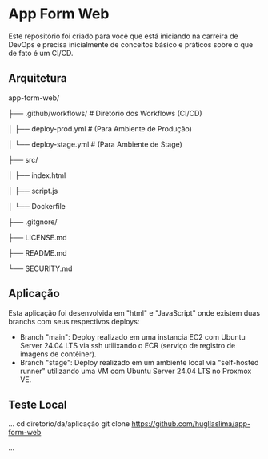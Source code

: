 # App Form Web

Este repositório foi criado para você que está iniciando na carreira de DevOps e precisa inicialmente de conceitos básico e práticos sobre o que de fato é um CI/CD.

## Arquitetura

app-form-web/

├── .github/workflows/ # Diretório dos Workflows (CI/CD) 

│   ├── deploy-prod.yml # (Para Ambiente de Produção)

│   └── deploy-stage.yml # (Para Ambiente de Stage)

├── src/

│   ├── index.html

│   ├── script.js

│   └──  Dockerfile

├── .gitgnore/

├── LICENSE.md

├── README.md

└── SECURITY.md

## Aplicação

Esta aplicação foi desenvolvida em "html" e "JavaScript" onde existem duas branchs com seus respectivos deploys:

- Branch "main": Deploy realizado em uma instancia EC2 com Ubuntu Server 24.04 LTS via ssh utilixando o ECR (serviço de registro de imagens de contêiner).
- Branch "stage": Deploy realizado em um ambiente local via "self-hosted runner" utilizando uma VM com Ubuntu Server 24.04 LTS no Proxmox VE.

## Teste Local
...
cd diretorio/da/aplicação
git clone  https://github.com/hugllaslima/app-form-web

...

